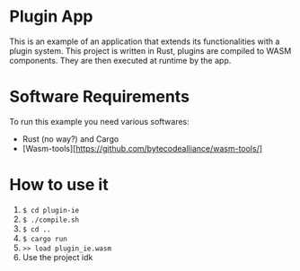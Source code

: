 # Plugin App

This is an example of an application that extends its functionalities with a
plugin system. This project is written in Rust, plugins are compiled to WASM
components. They are then executed at runtime by the app.

# Software Requirements

To run this example you need various softwares:
- Rust (no way?) and Cargo
- [Wasm-tools][https://github.com/bytecodealliance/wasm-tools/]

# How to use it

1. `$ cd plugin-ie`
2. `$ ./compile.sh`
3. `$ cd ..`
4. `$ cargo run`
5. `>> load plugin_ie.wasm`
6. Use the project idk
